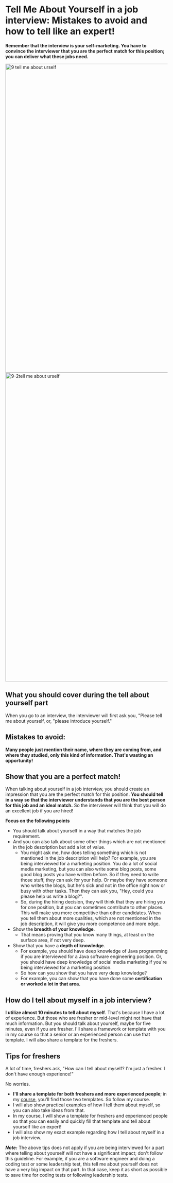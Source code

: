 # Tell Me About Yourself in a job interview: Mistakes to avoid and how to tell like an expert!
 **Remember that the interview is your self-marketing. You have to convince the interviewer that you are the perfect match for this position; you can deliver what these jobs need.**
 
 <img width="960" alt="9 tell me about urself" src="https://user-images.githubusercontent.com/7772278/170095400-814f0f79-1b03-48ad-a876-73438f5c8a74.PNG">

<img width="960" alt="9-2tell me about urself" src="https://user-images.githubusercontent.com/7772278/170095465-9d8363a1-a409-4269-b3fe-97fa1d032e32.PNG">

## What you should cover during the tell about yourself part
When you go to an interview, the interviewer will first ask you, "Please tell me about yourself, or, "please introduce yourself."


## Mistakes to avoid:

**Many people just mention their name, where they are coming from, and where they studied, only this kind of information. That's wasting an opportunity!**

## Show that you are a perfect match!
When talking about yourself in a job interview, you should create an impression that you are the perfect match for this position. **You should tell in a way so that the interviewer understands that you are the best person for this job and an ideal match.** So the interviewer will think that you will do an excellent job if you are hired!

**Focus on the following points**
- You should talk about yourself in a way that matches the job requirement. 
- And you can also talk about some other things which are not mentioned in the job description but add a lot of value.
  - You might ask me, how does telling something which is not mentioned in the job description will help? For example, you are being interviewed for a marketing position. You do a lot of social media marketing, but you can also write some blog posts, some good blog posts you have written before. So if they need to write those stuff, they can ask for your help. Or maybe they have someone who writes the blogs, but he's sick and not in the office right now or busy with other tasks. Then they can ask you, "Hey, could you please help us write a blog?". 
  - So, during the hiring decision, they will think that they are hiring you for one position, but you can sometimes contribute to other places. This will make you more competitive than other candidates. When you tell them about more qualities, which are not mentioned in the job description, it will give you more competence and more edge.
- Show the **breadth of your knowledge**.
  - That means proving that you know many things, at least on the surface area, if not very deep. 
- Show that you have a **depth of knowledge**.
   - For example, you should have deep knowledge of Java programming if you are interviewed for a Java software engineering position. Or, you should have deep knowledge of social media marketing if you're being interviewed for a marketing position. 
   - So how can you show that you have very deep knowledge? 
    - For example, you can show that you have done some **certification or worked a lot in that area.**

## How do I tell about myself in a job interview?
**I utilize almost 10 minutes to tell about myself**. That's because I have a lot of experience. But those who are fresher or mid-level might not have that much information. But you should talk about yourself, maybe for five minutes, even if you are fresher. I'll share a framework or template with you in my course so that a senior or an experienced person can use that template. I will also share a template for the freshers.

## Tips for freshers
A lot of time, freshers ask, "How can I tell about myself? I'm just a fresher. I don't have enough experience!" 

No worries. 
- **I'll share a template for both freshers and more experienced people**; in my [course](https://www.udemy.com/course/ultimate-job-interview-masterclass/?couponCode=47386706EC67C0D55139), you'll find those two templates. So follow my course. 
- I will also show practical examples of how I tell them about myself, so you can also take ideas from that.
- In my course, I will show a template for freshers and experienced people so that you can easily and quickly fill that template and tell about yourself like an expert!
- I will also show my exact example regarding how I tell about myself in a job interview.

**_Note:_** The above tips does not apply if you are being interviewed for a part where telling about yourself will not have a significant impact; don't follow this guideline. For example, if you are a software engineer and doing a coding test or some leadership test, this tell me about yourself does not have a very big impact on that part. In that case, keep it as short as possible to save time for coding tests or following leadership tests. 
